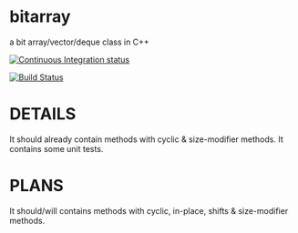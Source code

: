 bitarray
========

a bit array/vector/deque class in C++

[![Continuous Integration status](https://secure.travis-ci.org/sebbu2/bitarray.png)](http://travis-ci.org/sebbu2/bitarray)

[![Build Status](https://drone.io/github.com/sebbu2/bitarray/status.png)](https://drone.io/github.com/sebbu2/bitarray/latest)

DETAILS
=======

It should already contain methods with cyclic & size-modifier methods.
It contains some unit tests.

PLANS
=====

It should/will contains methods with cyclic, in-place, shifts & size-modifier methods.

